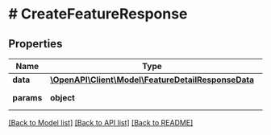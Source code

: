 # # CreateFeatureResponse

## Properties

Name | Type | Description | Notes
------------ | ------------- | ------------- | -------------
**data** | [**\OpenAPI\Client\Model\FeatureDetailResponseData**](FeatureDetailResponseData.md) |  |
**params** | **object** | Input parameters |

[[Back to Model list]](../../README.md#models) [[Back to API list]](../../README.md#endpoints) [[Back to README]](../../README.md)
